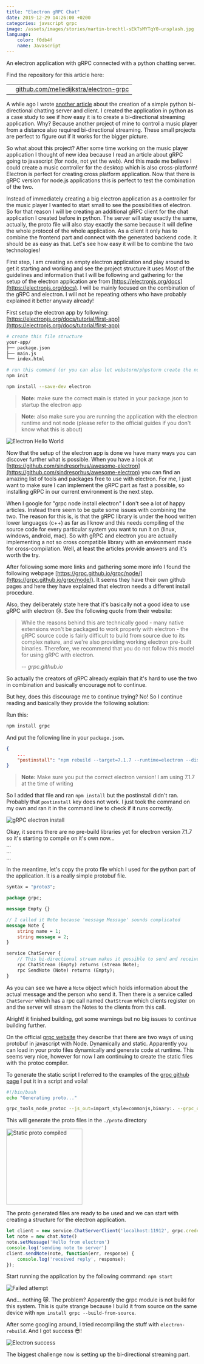 ```yaml
---
title: "Electron gRPC Chat"
date: 2019-12-29 14:26:00 +0200
categories: javscript grpc
image: /assets/images/stories/martin-brechtl-sEkTsMYTqY0-unsplash.jpg
language:
    color: f0db4f
    name: Javascript
---
```

An electron application with gRPC connected with a python chatting server.
<!--more-->
Find the repository for this article here:
<table class="table table-condensed">
    <tr>
        <td><i class="mdi mdi-github-circle"></i></td>
        <td><a target="_blank" href="https://github.com/melledijkstra/electron-grpc">github.com/melledijkstra/electron-grpc</a></td>
    </tr>
</table>

A while ago I wrote [another article](/stories/2019-11-24-chatting-with-grpc-in-python) about the creation of a simple python bi-directional chatting server and client.
I created the application in python as a case study to see if how easy it is to create a bi-directional streaming application.
Why? Because another project of mine to control a music player from a distance also required bi-directional streaming.
These small projects are perfect to figure out if it works for the bigger picture.

So what about this project? After some time working on the music player application I thought of new idea because I read an article about gRPC going to javascript (for node, not yet the web).
And this made me believe I could create a music controller for the desktop which is also cross-platform! Electron is perfect for creating cross platform application. Now that there is gRPC version
for node.js applications this is perfect to test the combination of the two.

Instead of immediately creating a big electron application as a controller for the music player I wanted to start small to see the possibilities of electron.
So for that reason I will be creating an additional gRPC client for the chat application I created before in python. The server will stay exactly the same, actually, the proto file will also
stay exactly the same because it will define the whole protocol of the whole application. As a client it only has to combine the frontend part and connect with the generated backend code.
It should be as easy as that. Let's see how easy it will be to combine the two technologies!

First step, I am creating an empty electron application and play around to get it starting and working and see the project structure it uses
Most of the guidelines and information that I will be following and gathering for the setup of the electron application are from [https://electronjs.org/docs](https://electronjs.org/docs).
I will be mainly focused on the combination of the gRPC and electron. I will not be repeating others who have probably explained it better anyway already!

First setup the electron app by following: [https://electronjs.org/docs/tutorial/first-app](https://electronjs.org/docs/tutorial/first-app)
```bash
# create this file structure
your-app/
├── package.json
├── main.js
└── index.html

# run this command (or you can also let webstorm/phpstorm create the node application and it will fill the package.json
npm init

npm install --save-dev electron
```

> **Note:** make sure the correct main is stated in your package.json to startup the electron app

> **Note:** also make sure you are running the application with the electron runtime and 
not node (please refer to the official guides if you don't know what this is about)

![Electron Hello World](/assets/images/story-images/electron-hello-world.png)

Now that the setup of the electron app is done we have many ways you can discover further what is possible.
When you have a look at [https://github.com/sindresorhus/awesome-electron](https://github.com/sindresorhus/awesome-electron) you can find an amazing list of tools and packages free to use with electron.
For me, I just want to make sure I can implement the gRPC part as fast a possible, so installing gRPC in our current environment is the next step.

When I google for "grpc node install electron" I don't see a lot of happy articles. Instead there seem to be quite some issues with combining the two. The reason for this is, is that the gRPC library
is under the hood written lower languages (c++) as far as I know and this needs compiling of the source code for every particular system you want to run it on (linux, windows, android, mac).
So with gRPC and electron you are actually implementing a not so cross compatible library with an environment made for cross-compilation. Well, at least the articles provide answers and it's worth the try.

After following some more links and gathering some more info I found the following webpage [https://grpc.github.io/grpc/node/](https://grpc.github.io/grpc/node/).
It seems they have their own github pages and here they have explained that electron needs a different install procedure.

Also, they deliberately state here that it's basically not a good idea to use gRPC with electron 😢.
See the following quote from their website:

> While the reasons behind this are technically good - many native extensions won't be packaged to work properly with electron - the gRPC source code is fairly difficult to build from source due to its complex nature, and we're also providing working electron pre-built binaries. Therefore, we recommend that you do not follow this model for using gRPC with electron.<br />
>
> -- <cite>grpc.github.io</cite>

So actually the creators of gRPC already explain that it's hard to use the two in combination and basically encourage not to continue.

But hey, does this discourage me to continue trying? No!
So I continue reading and basically they provide the following solution:

Run this:
```bash
npm install grpc
``` 

And put the following line in your `package.json`.
```json
{
    ...
    "postinstall": "npm rebuild --target=7.1.7 --runtime=electron --dist-url=https://atom.io/download/electron"
}
```

> **Note:** Make sure you put the correct electron version! I am using 7.1.7 at the time of writing

So I added that file and ran `npm install` but the postinstall didn't ran. Probably that `postinstall` key does not work.
I just took the command on my own and ran it in the command line to check if it runs correctly.

![gRPC electron install](/assets/images/story-images/grpc-install.png)

Okay, it seems there are no pre-build libraries yet for electron version 7.1.7 so it's starting to compile on it's own now...<br/>
...<br/>
...<br/>
...<br/>

In the meantime, let's copy the proto file which I used for the python part of the application.
It is a really simple protobuf file.

```proto
syntax = "proto3";

package grpc;

message Empty {}

// I called it Note because 'message Message' sounds complicated
message Note {
    string name = 1;
    string message = 2;
}

service ChatServer {
    // This bi-directional stream makes it possible to send and receive Notes between 2 persons
    rpc ChatStream (Empty) returns (stream Note);
    rpc SendNote (Note) returns (Empty);
}
```

As you can see we have a `Note` object which holds information about the actual message and the person who send it.
Then there is a service called `ChatServer` which has a rpc call named `ChatStream` which clients register on and the server
will stream the Notes to the clients from this call.

Alright! it finished building, got some warnings but no big issues to continue building further.

On the official [grpc website](https://grpc.io/docs/tutorials/basic/node/) they describe that there are two ways of using protobuf in javascript with Node.
Dynamically and static. Apparently you can load in your proto files dynamically and generate code at runtime.
This seems very nice, however for now I am continuing to create the static files with the protoc compiler.

To generate the static script I referred to the examples of the [grpc github page](https://github.com/grpc/grpc/tree/master/examples/node/static_codegen)
I put it in a script and voila!

```bash
#!/bin/bash
echo "Generating proto..."

grpc_tools_node_protoc --js_out=import_style=commonjs,binary:. --grpc_out=. --plugin=protoc-gen-grpc=`which grpc_tools_node_protoc_plugin` ./proto/chat.proto
```

This will generate the proto files in the `./proto` directory

<img class="img-responsive" style="height: 200px; width: auto;" src="/assets/images/story-images/proto-compiled.png" alt="Static proto compiled" />

The proto generated files are ready to be used and we can start with creating a structure for the electron application.

```javascript
let client = new service.ChatServerClient('localhost:11912', grpc.credentials.createInsecure())
let note = new chat.Note()
note.setMessage('Hello from electron')
console.log('sending note to server')
client.sendNote(note, function(err, response) {
    console.log('received reply', response);
});
```

Start running the application by the following command: `npm start`

![Failed attempt](/assets/images/story-images/failed-attempt-1.png)

And... nothing 😿. The problem? Apparently the grpc module is not build for this system. This is quite strange because I build
it from source on the same device with `npm install grpc --build-from-source`.

After some googling around, I tried recompiling the stuff with `electron-rebuild`. And I got success 😎!

![Electron success](/assets/images/story-images/electron-success.png)

The biggest challenge now is setting up the bi-directional streaming part.
